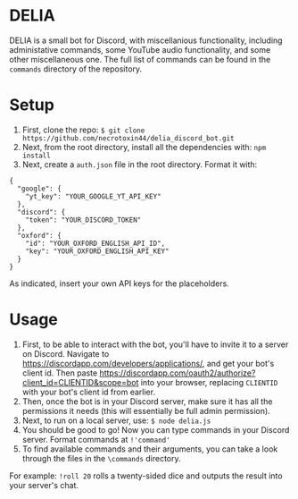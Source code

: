 # DELIA

DELIA is a small bot for Discord, with miscellanious functionality, including administative commands, some YouTube audio functionality, and some other miscellaneous one. The full list of commands can be found in the `commands` directory of the repository.

# Setup

1. First, clone the repo: `$ git clone https://github.com/necrotoxin44/delia_discord_bot.git`
2. Next, from the root directory, install all the dependencies with: `npm install`
3. Next, create a `auth.json` file in the root directory. Format it with:
```
{
  "google": {
    "yt_key": "YOUR_GOOGLE_YT_API_KEY"
  },
  "discord": {
    "token": "YOUR_DISCORD_TOKEN"
  },
  "oxford": {
    "id": "YOUR_OXFORD_ENGLISH_API_ID",
    "key": "YOUR_OXFORD_ENGLISH_API_KEY"
  }
}
```
As indicated, insert your own API keys for the placeholders. 

# Usage

1. First, to be able to interact with the bot, you'll have to invite it to a server on Discord. Navigate to https://discordapp.com/developers/applications/, and get your bot's client id. Then paste https://discordapp.com/oauth2/authorize?client_id=CLIENTID&scope=bot into your browser, replacing `CLIENTID` with your bot's client id from earlier.
2. Then, once the bot is in your Discord server, make sure it has all the permissions it needs (this will essentially be full admin permission).
3. Next, to run on a local server, use: `$ node delia.js`
4. You should be good to go! Now you can type commands in your Discord server. Format commands at `!'command'`
5. To find available commands and their arguments, you can take a look through the files in the `\commands` directory.

For example: `!roll 20` rolls a twenty-sided dice and outputs the result into your server's chat. 
